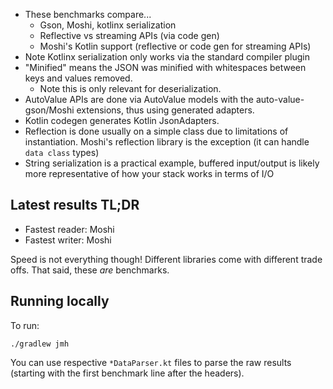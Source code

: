 - These benchmarks compare...
  - Gson, Moshi, kotlinx serialization
  - Reflective vs streaming APIs (via code gen)
  - Moshi's Kotlin support (reflective or code gen for streaming APIs)
- Note Kotlinx serialization only works via the standard compiler plugin
- "Minified" means the JSON was minified with whitespaces between keys and values removed.
  - Note this is only relevant for deserialization.
- AutoValue APIs are done via AutoValue models with the auto-value-gson/Moshi extensions, thus using generated adapters.
- Kotlin codegen generates Kotlin JsonAdapters.
- Reflection is done usually on a simple class due to limitations of instantiation. Moshi's reflection library is the exception (it can handle `data class` types)
- String serialization is a practical example, buffered input/output is likely more representative of how your stack works in terms of I/O

## Latest results TL;DR

* Fastest reader: Moshi
* Fastest writer: Moshi

Speed is not everything though! Different libraries come with different trade offs. That said, these *are* benchmarks.

## Running locally

To run:

`./gradlew jmh`

You can use respective `*DataParser.kt` files to parse the raw results (starting with the first
benchmark line after the headers).
